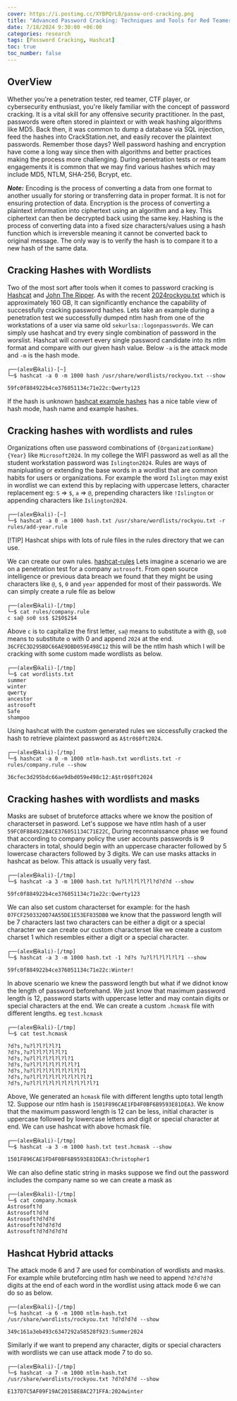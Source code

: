 ```yaml
---
cover: https://i.postimg.cc/XYBPQrL8/passw-ord-cracking.png
title: "Advanced Password Cracking: Techniques and Tools for Red Teamers and Pentesters"
date: 7/18/2024 9:30:00 +06:00
categories: research
tags: [Password Cracking, Hashcat]
toc: true
toc_number: false
---
```


## OverView
Whether you're a penetration tester, red teamer, CTF player, or cybersecurity enthusiast, you're likely familiar with the concept of password cracking. It is a vital skill for any offensive security practitioner. In the past, passwords were often stored in plaintext or with weak hashing algorithms like MD5. Back then, it was common to dump a database via SQL injection, feed the hashes into CrackStation.net, and easily recover the plaintext passwords. Remember those days? Well password hashing and encryption have come a long way since then with algorithms and better practices making the process more challenging. During penetration tests or red team engagements it is common that we may find various hashes which may include MD5, NTLM, SHA-256, Bcrypt, etc.

***Note:*** Encoding is the process of converting a data from one format to another usually for storing or transferring data in proper format. It is not for ensuring protection of data. Encryption is the process of converting a plaintext information into ciphertext using an algorithm and a key. This ciphertext can then be decrypted back using the same key. Hashing is the process of converting data into a fixed size characters/values using a hash function which is irreversble meaning it cannot be converted back to original message. The only way is to verify the hash is to compare it to a new hash of the same data.

## Cracking Hashes with Wordlists
Two of the most sort after tools when it comes to password cracking is [Hashcat](https://hashcat.net/hashcat/) and [John The Ripper](https://www.openwall.com/john/). As with the recent [2024rockyou.txt](https://github.com/hkphh/rockyou2024.txt) which is approximately 160 GB, It can significantly enchance the capability of successfully cracking password hashes. Lets take an example during a penetration test we successfully dumped ntlm hash from one of the workstations of a user via same old `sekurlsa::logonpasswords`. We can simply use hashcat and try every single combination of password in the worslist. Hashcat will convert every single password candidate into its ntlm format and compare with our given hash value. Below `-a` is the attack mode and `-m` is the hash mode.

```Kali
┌──(alex㉿kali)-[~]
└─$ hashcat -a 0 -m 1000 hash /usr/share/wordlists/rockyou.txt --show

59fc0f884922b4ce376051134c71e22c:Qwerty123
```

If the hash is unknown [hashcat example hashes](https://hashcat.net/wiki/doku.php?id=example_hashes) has a nice table view of hash mode, hash name and example hashes.

## Cracking hashes with wordlists and rules
Organizations often use password combinations of `{OrganizationName}{Year}` like `Microsoft2024`. In my college the WIFI password as well as all the student workstation password was `Islington2024`. Rules are ways of manipluating or extending the base words in a wordlist that are common habits for users or organizations. For example the word `Islington` may exist in wordlist we can extend this by replacing with uppercase letters, character replacement eg: `S` => `$`, `a` => `@`, prepending characters like `!Islington` or appending characters like `Islington2024`.

```Kali
┌──(alex㉿kali)-[~]
└─$ hashcat -a 0 -m 1000 hash.txt /usr/share/wordlists/rockyou.txt -r rules/add-year.rule

```

[!TIP] Hashcat ships with lots of rule files in the rules directory that we can use.

We can create our own rules. [hashcat-rules](https://hashcat.net/wiki/doku.php?id=rule_based_attack) Lets imagine a scenario we are on a penetration test for a company `astrosoft`. From open source intelligence or previous data breach we found that they might be using characters like `@`, `$`, `0` and `year` appended for most of their passwords. We can simply create a rule file as below

```Kali
┌──(alex㉿kali)-[/tmp]
└─$ cat rules/company.rule 
c sa@ so0 ss$ $2$0$2$4
```

Above `c` is to capitalize the first letter, `sa@` means to substitute a with @, `so0` means to substitute o with 0 and append `2024` at the end. `36CFEC3D295BDC66AE9DBD059E498C12` this will be the ntlm hash which I will be cracking with some custom made wordlists as below.

```Kali                                                                                                                                                                                        
┌──(alex㉿kali)-[/tmp]
└─$ cat wordlists.txt 
summer
winter
qwerty
ancestor
astrosoft
Safe
shampoo
```
Using hashcat with the custom generated rules we siccessfully cracked the hash to retrieve plaintext password as `A$tr0$0ft2024`.

```Kali
┌──(alex㉿kali)-[/tmp]
└─$ hashcat -a 0 -m 1000 ntlm-hash.txt wordlists.txt -r rules/company.rule --show

36cfec3d295bdc66ae9dbd059e498c12:A$tr0$0ft2024
```

## Cracking hashes with wordlists and masks
Masks are subset of bruteforce attacks where we know the position of characterset in pasword. Let's suppose we have ntlm hash of a user `59FC0F884922B4CE376051134C71E22C`, During reconnaissance phase we found that according to company policy the user accounts passwords is 9 characters in total, should begin with an uppercase character followed by 5 lowercase characters followed by 3 digits. We can use masks attacks in hashcat as below. This attack is usually very fast.

```Kali                     
┌──(alex㉿kali)-[/tmp]
└─$ hashcat -a 3 -m 1000 hash.txt ?u?l?l?l?l?l?d?d?d --show

59fc0f884922b4ce376051134c71e22c:Qwerty123
```

We can also set custom characterset for example: for the hash `07FCF2503320D74A55DE1E53EF835DB0` we know that the password length will be 7 characters last two characters can be either a digit or a special character we can create our custom characterset like we create a custom charset 1 which resembles either a digit or a special character.

```Kali                         
┌──(alex㉿kali)-[/tmp]
└─$ hashcat -a 3 -m 1000 hash.txt -1 ?d?s ?u?l?l?l?l?l?1 --show

59fc0f884922b4ce376051134c71e22c:Winter!
```
In above scenario we knew the password length but what if we didnot know the length of password beforehand. We just know that maximum password length is 12, password starts with uppercase letter and may contain digits or special characters at the end.  We can create a custom `.hcmask` file with different lengths. eg `test.hcmask`

```Kali
┌──(alex㉿kali)-[/tmp]
└─$ cat test.hcmask                                   

?d?s,?u?l?l?l?l?1
?d?s,?u?l?l?l?l?l?1
?d?s,?u?l?l?l?l?l?l?1
?d?s,?u?l?l?l?l?l?l?l?1
?d?s,?u?l?l?l?l?l?l?l?l?1
?d?s,?u?l?l?l?l?l?l?l?l?l?1
?d?s,?u?l?l?l?l?l?l?l?l?l?l?1
```
Above, We generated an `hcmask` file with different lengths upto total length 12. Suppose our ntlm hash is `1501F896CAE1FD4F0BF6B9593E81DEA3`. We know that the maximum password length is 12 can be less, initial character is uppercase followed by lowercase letters and digit or special character at end. We can use hashcat with above hcmask file.

```Kali
┌──(alex㉿kali)-[/tmp]
└─$ hashcat -a 3 -m 1000 hash.txt test.hcmask --show

1501F896CAE1FD4F0BF6B9593E81DEA3:Christopher1
```
We can also define static string in masks suppose we find out the password includes the company name so we can create a mask as 

```Kali
┌──(alex㉿kali)-[/tmp]
└─$ cat company.hcmask 
Astrosoft?d
Astrosoft?d?d
Astrosoft?d?d?d
Astrosoft?d?d?d?d
Astrosoft?d?d?d?d?d
```
## Hashcat Hybrid attacks
The attack mode 6 and 7 are used for combination of wordlists and masks. For example while bruteforcing ntlm hash we need to append `?d?d?d?d` digits at the end of each word in the wordlist using attack mode 6 we can do so as below.

```Kali                      
┌──(alex㉿kali)-[/tmp]
└─$ hashcat -a 6 -m 1000 ntlm-hash.txt /usr/share/wordlists/rockyou.txt ?d?d?d?d --show

349c161a3eb493c6347292a58528f923:Summer2024                       
```
Similarly if we want to prepend any character, digits or special characters with wordlists we can use attack mode 7 to do so.

```Kali
┌──(alex㉿kali)-[/tmp]
└─$ hashcat -a 7 -m 1000 ntlm-hash.txt /usr/share/wordlists/rockyou.txt ?d?d?d?d --show

E137D7C5AF09F19AC20158E8AC271FFA:2024winter
```
